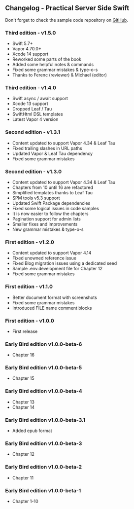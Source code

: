 ## Changelog - Practical Server Side Swift

Don't forget to check the sample code repository on [GitHub](https://github.com/tib/practical-server-side-swift).

### Third edition - v1.5.0

- Swift 5.7+
- Vapor 4.70.0+
- Xcode 14 support
- Reworked some parts of the book
- Added some helpful notes & commands
- Fixed some grammar mistakes & type-o-s
- Thanks to Ferenc (reviewer) & Michael (editor)

### Third edition - v1.4.0

- Swift async / await support
- Xcode 13 support
- Dropped Leaf / Tau 
- SwiftHtml DSL templates
- Latest Vapor 4 version

### Second edition - v1.3.1

- Content updated to support Vapor 4.34 & Leaf Tau
- Fixed trailing slashes in URL paths
- Updated Vapor & Leaf Tau dependency
- Fixed some grammar mistakes


### Second edition - v1.3.0

- Content updated to support Vapor 4.34 & Leaf Tau
- Chapters from 10 until 16 are refactored
- Simplified templates thanks to Leaf Tau
- SPM tools v5.3 support
- Updated Swift Package dependencies
- Fixed some logical issues in code samples
- It is now easier to follow the chapters
- Pagination support for admin lists
- Smaller fixes and improvements
- New grammar mistakes & type-o-s


### First edition - v1.2.0

- Content updated to support Vapor 4.14
- Fixed unowned reference issue
- Fixed Blog migration issues using a dedicated seed
- Sample .env.development file for Chapter 12
- Fixed some grammar mistakes


### First edition - v1.1.0

- Better document format with screenshots
- Fixed some grammar mistakes
- Introduced FILE name comment blocks


### First edition - v1.0.0

- First release


### Early Bird edition v1.0.0-beta-6

- Chapter 16


### Early Bird edition v1.0.0-beta-5

- Chapter 15


### Early Bird edition v1.0.0-beta-4

- Chapter 13
- Chapter 14

### Early Bird edition v1.0.0-beta-3.1

- Added epub format


### Early Bird edition v1.0.0-beta-3

- Chapter 12


### Early Bird edition v1.0.0-beta-2

- Chapter 11 


### Early Bird edition v1.0.0-beta-1

- Chapter 1-10

